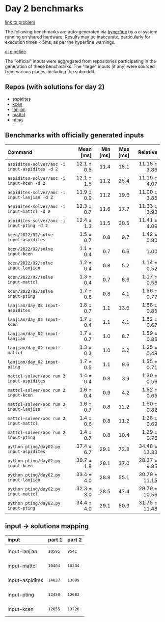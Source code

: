 # Day 2 benchmarks

[link to problem](http://adventofcode.com/2022/day/2)

The following benchmarks are auto-generated via [hyperfine](https://github.com/sharkdp/hyperfine) by a ci system running on shared hardware. Results may be inaccurate, particularly for execution times < 5ms, as per the hyperfine warnings.

[ci pipeline](http://ci.papercode.net:8080/teams/aoc2022/pipelines/aoc-compare-2022)

The "official" inputs were aggregated from repositories participating in the generation of these benchmarks. The "large" inputs (if any) were sourced from various places, including the subreddit.

## Repos (with solutions for day 2)


- [aspidites](https://github.com/aspidites/aoc2022)
- [kcen](https://github.com/kcen/AdventOfCode)
- [lanjian](https://github.com/LanJian/aoc-2022)
- [mattcl](https://github.com/mattcl/aoc2022)
- [pting](https://github.com/pting/aoc2022)

## Benchmarks with officially generated inputs
| Command | Mean [ms] | Min [ms] | Max [ms] | Relative |
|:---|---:|---:|---:|---:|
| `aspidites-solver/aoc -i input-aspidites -d 2` | 12.1 ± 0.5 | 11.4 | 15.1 | 11.18 ± 3.86 |
| `aspidites-solver/aoc -i input-kcen -d 2` | 12.1 ± 1.5 | 11.2 | 25.4 | 11.19 ± 4.07 |
| `aspidites-solver/aoc -i input-lanjian -d 2` | 11.9 ± 0.9 | 11.2 | 19.6 | 11.00 ± 3.85 |
| `aspidites-solver/aoc -i input-mattcl -d 2` | 12.3 ± 0.7 | 11.6 | 17.7 | 11.33 ± 3.93 |
| `aspidites-solver/aoc -i input-pting -d 2` | 12.4 ± 1.3 | 11.5 | 30.5 | 11.41 ± 4.09 |
| `kcen/2022/02/solve input-aspidites` | 1.5 ± 0.7 | 0.8 | 9.7 | 1.42 ± 0.80 |
| `kcen/2022/02/solve input-kcen` | 1.1 ± 0.4 | 0.7 | 6.6 | 1.00 |
| `kcen/2022/02/solve input-lanjian` | 1.2 ± 0.4 | 0.8 | 5.2 | 1.14 ± 0.52 |
| `kcen/2022/02/solve input-mattcl` | 1.3 ± 0.4 | 0.7 | 6.6 | 1.17 ± 0.56 |
| `kcen/2022/02/solve input-pting` | 1.7 ± 0.6 | 0.8 | 4.1 | 1.56 ± 0.77 |
| `lanjian/day_02 input-aspidites` | 1.8 ± 0.7 | 1.1 | 13.6 | 1.68 ± 0.85 |
| `lanjian/day_02 input-kcen` | 1.7 ± 0.4 | 1.1 | 4.1 | 1.62 ± 0.67 |
| `lanjian/day_02 input-lanjian` | 1.7 ± 0.7 | 1.0 | 8.7 | 1.59 ± 0.85 |
| `lanjian/day_02 input-mattcl` | 1.3 ± 0.3 | 1.0 | 3.2 | 1.25 ± 0.49 |
| `lanjian/day_02 input-pting` | 1.7 ± 0.5 | 1.1 | 9.6 | 1.55 ± 0.71 |
| `mattcl-solver/aoc run 2 input-aspidites` | 1.4 ± 0.4 | 0.8 | 3.9 | 1.30 ± 0.56 |
| `mattcl-solver/aoc run 2 input-kcen` | 1.6 ± 0.4 | 0.9 | 4.2 | 1.52 ± 0.65 |
| `mattcl-solver/aoc run 2 input-lanjian` | 1.6 ± 0.7 | 0.8 | 12.2 | 1.50 ± 0.82 |
| `mattcl-solver/aoc run 2 input-mattcl` | 1.4 ± 0.6 | 0.8 | 11.2 | 1.28 ± 0.69 |
| `mattcl-solver/aoc run 2 input-pting` | 1.4 ± 0.7 | 0.8 | 10.4 | 1.29 ± 0.76 |
| `python pting/day02.py input-aspidites` | 37.4 ± 6.7 | 29.1 | 72.8 | 34.48 ± 13.33 |
| `python pting/day02.py input-kcen` | 30.7 ± 1.8 | 28.1 | 37.0 | 28.37 ± 9.85 |
| `python pting/day02.py input-lanjian` | 33.4 ± 4.0 | 28.8 | 55.1 | 30.79 ± 11.15 |
| `python pting/day02.py input-mattcl` | 32.3 ± 3.0 | 28.5 | 47.4 | 29.79 ± 10.56 |
| `python pting/day02.py input-pting` | 34.4 ± 4.0 | 29.1 | 50.3 | 31.75 ± 11.48 |

## input -> solutions mapping
|input|part 1|part 2|
|:---|:---|:---|
|input-lanjian|<pre>10595</pre>|<pre>9541</pre>|
|input-mattcl|<pre>10404</pre>|<pre>10334</pre>|
|input-aspidites|<pre>14827</pre>|<pre>13889</pre>|
|input-pting|<pre>12458</pre>|<pre>12683</pre>|
|input-kcen|<pre>12855</pre>|<pre>13726</pre>|

